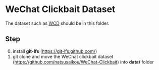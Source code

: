 # WeChat Clickbait Dataset

The dataset such as [WCD](https://github.com/natsusaikou/WeChat-Clickbait) should be in this folder.  

## Step

0. install **git-lfs** (https://git-lfs.github.com/)
1. git clone and move the WeChat clickbait dataset (https://github.com/natsusaikou/WeChat-Clickbait) into **data/** folder